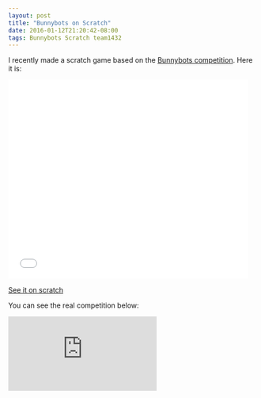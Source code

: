 ```yaml
---
layout: post
title: "Bunnybots on Scratch"
date: 2016-01-12T21:20:42-08:00
tags: Bunnybots Scratch team1432
---
```

I recently made a scratch game based on the [Bunnybots competition](http://team1540.org/bunnybots). Here it is:
<iframe allowtransparency="true" width="485" height="402" src="//scratch.mit.edu/projects/embed/92587235/?autostart=false" frameborder="0" allowfullscreen></iframe>

[See it on scratch](https://scratch.mit.edu/projects/92587235/)

You can see the real competition below:

<iframe class="responsive-video" src="https://www.youtube.com/embed/dOFGkN2i_SM?rel=0" frameborder="0" allowfullscreen></iframe>
